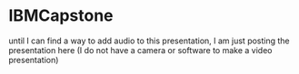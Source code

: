 # IBMCapstone

until I can find a way to add audio to this presentation, I am just posting the presentation here (I do not have a camera or software to make a video presentation)
